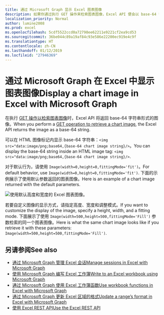 ```yaml
---
title: 通过 Microsoft Graph 显示 Excel 图表图像
description: 如果你通过执行 GET 操作来检索图表图像，Excel API 便会以 base-64 字符串形式返回图像。
localization_priority: Normal
author: lumine2008
ms.prod: excel
ms.openlocfilehash: 5cdf5522ccd0a72798ee62211e9221cf2ea9cd53
ms.sourcegitcommit: 36be044c89a19af84c93e586e22200ec919e4c9f
ms.translationtype: HT
ms.contentlocale: zh-CN
ms.lasthandoff: 01/12/2019
ms.locfileid: "27946369"
---
```

# <a name="display-a-chart-image-in-excel-with-microsoft-graph"></a><span data-ttu-id="4c207-103">通过 Microsoft Graph 在 Excel 中显示图表图像</span><span class="sxs-lookup"><span data-stu-id="4c207-103">Display a chart image in Excel with Microsoft Graph</span></span>

<span data-ttu-id="4c207-104">在执行 [GET 操作以检索图表图像](/api-reference/v1.0/api/chart-image.md)时，Excel API 将返回 base-64 字符串形式的图像。</span><span class="sxs-lookup"><span data-stu-id="4c207-104">When you perform a [GET operation to retrieve a chart image](/api-reference/v1.0/api/chart-image.md), the Excel API returns the image as a base-64 string.</span></span>

<span data-ttu-id="4c207-105">可以在 HTML 图像标记内显示 base-64 字符串：`<img src="data:image/png;base64,{base-64 chart image string}/>`。</span><span class="sxs-lookup"><span data-stu-id="4c207-105">You can display the base-64 string inside an HTML image tag: `<img src="data:image/png;base64,{base-64 chart image string}/>`.</span></span>

<span data-ttu-id="4c207-106">对于默认行为，请使用 `Image(width=0,height=0,fittingMode='fit')`。</span><span class="sxs-lookup"><span data-stu-id="4c207-106">For default behavior, use `Image(width=0,height=0,fittingMode='fit')`.</span></span> <span data-ttu-id="4c207-107">下面的示例展示了使用默认参数返回的图表图像。</span><span class="sxs-lookup"><span data-stu-id="4c207-107">Here is an example of a chart image returned with the default parameters.</span></span>

![使用默认高度和宽度的 Excel 图表图像。](https://cdn.graph.office.net/prod/GraphDocuments/en-us/concepts/images/GetChart-default.png)

<span data-ttu-id="4c207-109">若要自定义图像的显示方式，请指定高度、宽度和调整模式。</span><span class="sxs-lookup"><span data-stu-id="4c207-109">If you want to customize the display of the image, specify a height, width, and a fitting mode.</span></span> <span data-ttu-id="4c207-110">下面展示了使用 `Image(width=500,height=500,fittingMode='Fill')` 参数检索的同一个图表图像。</span><span class="sxs-lookup"><span data-stu-id="4c207-110">Here is what the same chart image looks like if you retrieve it with these parameters: `Image(width=500,height=500,fittingMode='Fill')`.</span></span>

## <a name="see-also"></a><span data-ttu-id="4c207-111">另请参阅</span><span class="sxs-lookup"><span data-stu-id="4c207-111">See also</span></span>

* [<span data-ttu-id="4c207-112">通过 Microsoft Graph 管理 Excel 会话</span><span class="sxs-lookup"><span data-stu-id="4c207-112">Manage sessions in Excel with Microsoft Graph</span></span>](excel-manage-sessions.md)
* [<span data-ttu-id="4c207-113">使用 Microsoft Graph 编写 Excel 工作簿</span><span class="sxs-lookup"><span data-stu-id="4c207-113">Write to an Excel workbook using Microsoft Graph</span></span>](excel-write-to-workbook.md)
* [<span data-ttu-id="4c207-114">通过 Microsoft Graph 使用 Excel 工作簿函数</span><span class="sxs-lookup"><span data-stu-id="4c207-114">Use workbook functions in Excel with Microsoft Graph</span></span>](excel-use-functions.md)
* [<span data-ttu-id="4c207-115">通过 Microsoft Graph 更新 Excel 区域的格式</span><span class="sxs-lookup"><span data-stu-id="4c207-115">Update a range’s format in Excel with Microsoft Graph</span></span>](excel-update-range-format.md)
* [<span data-ttu-id="4c207-116">使用 Excel REST API</span><span class="sxs-lookup"><span data-stu-id="4c207-116">Use the Excel REST API</span></span>](/graph/api/resources/excel?view=graph-rest-1.0)
